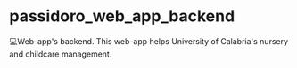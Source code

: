 # passidoro_web_app_backend
 💻Web-app's backend. This web-app helps University of Calabria's nursery and childcare management.
